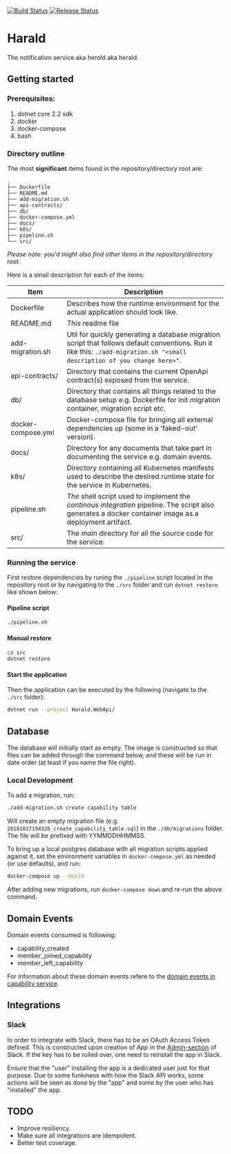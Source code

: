[![Build Status](https://dfds.visualstudio.com/DevelopmentExcellence/_apis/build/status/Harald-CI?branch=master)](https://dfds.visualstudio.com/DevelopmentExcellence/_build/latest?definitionId=1047&branch=master) [![Release Status](https://dfds.vsrm.visualstudio.com/_apis/public/Release/badge/ace5e409-c242-4356-93f4-23c53a3dc87b/41/63)](https://dfds.visualstudio.com/DevelopmentExcellence/_release?definitionId=41&_a=releases)
# Harald
The notification service aka herold aka herald.

## Getting started

### Prerequisites:
1. dotnet core 2.2 sdk
2. docker
3. docker-compose
4. bash

### Directory outline
The most **significant** items found in the repository/directory root are:
```text
.
├── Dockerfile
├── README.md
├── add-migration.sh
├── api-contracts/
├── db/
├── docker-compose.yml
├── docs/
├── k8s/
├── pipeline.sh
└── src/
```
_Please note: you'd might also find other items in the repository/directory root._

Here is a small description for each of the items:

| Item | Description |
|------|-------------|
| Dockerfile | Describes how the runtime environment for the actual application should look like. |
| README.md | _This_ readme file |
| add-migration.sh | Util for quickly generating a database migration script that follows default conventions. Run it like this: `./add-migration.sh "<small description of you change here>"`. |
| api-contracts/ | Directory that contains the current OpenApi contract(s) exposed from the service. |
| db/ | Directory that contains all things related to the database setup e.g. Dockerfile for init migration container, migration script etc. |
| docker-compose.yml | Docker-compose file for bringing all external dependencies up (some in a 'faked-out' version). |
| docs/ | Directory for any documents that take part in documenting the service e.g. domain events. |
| k8s/ | Directory containing all Kubernetes manifests used to describe the desired runtime state for the service in Kubernetes. |
| pipeline.sh | _The_ shell script used to implement the _continous integration_ pipeline. The script also generates a docker container image as a deployment artifact. |
| src/ | The _main_ directory for all the source code for the service. |

### Running the service
First restore dependencies by runing the `./pipeline` script located in the repository root or by navigating to the `./src` folder and run `dotnet restore` like shown below:

#### Pipeline script
```bash
./pipeline.sh
```
#### Manual restore
```bash
cd src
dotnet restore
```

#### Start the application
Then the application can be executed by the following (navigate to the `./src` folder):
```bash
dotnet run --project Harald.WebApi/
```

## Database
The database will initially start as empty. The image is constructed so that files can be added through the command below, and these will be run in date order (at least if you name the file right).

### Local Development

To add a migration, run:

```sh
./add-migration.sh create capability table
```

Will create an empty migration file (e.g. `20181017194326_create_capability_table.sql`) in the `./db/migrations` folder. The file will be prefixed with YYMMDDHHMMSS.

To bring up a local postgres database with all migration scripts applied against it, set the environment variables in `docker-compose.yml` as needed (or use defaults), and run:

```sh
docker-compose up --build
```

After adding new migrations, run `docker-compose down` and re-run the above command.

## Domain Events
Domain events consumed is following:
* capability_created
* member_joined_capability
* member_left_capability

For information about these domain events refere to the [domain events in capability service](https://github.com/dfds/team-service/blob/master/docs/domain_events.md).

## Integrations

### Slack
In order to integrate with Slack, there has to be an OAuth Access Token defined.
This is constructed upon creation of _App_ in the [Admin-section](https://api.slack.com/apps) of Slack. If the key has to be rolled over, one need to reinstall the app in Slack.

Ensure that the "user" installing the app is a dedicated user just for that purpose. Due to some funkiness with how the Slack API works, some actions will be seen as done by the "app" and some by the user who has "installed" the app.

## TODO
* Improve resiliency.
* Make sure all integrations are idempotent.
* Better test coverage.
